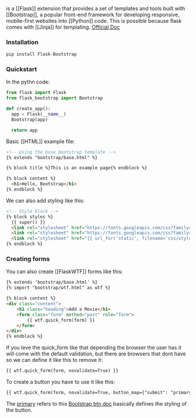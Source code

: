 is a [[Flask]] extension that provides a set of templates and tools built with [[Bootstrap]], a popular front-end framework for developing responsive, mobile-first websites into [[Python]] code. 
This is possible because flask comes with [[Jinja]] for templating.
[Official Doc](https://pythonhosted.org/Flask-Bootstrap/)

### Installation

```bash
pip install Flask-Bootstrap
```

### Quickstart

In the pythn code:
```python
from flask import Flask
from flask_bootstrap import Bootstrap

def create_app():
  app = Flask(__name__)
  Bootstrap(app)

  return app
```

Basic [[HTML]] example file:
```html
<!-- Using the base bootstrap template -->
{% extends "bootstrap/base.html" %}

{% block title %}This is an example page{% endblock %}

{% block content %}
  <h1>Hello, Bootstrap</h1>
{% endblock %}
```

We can also add styling like this:
```html
<!-- Style block -->
{% block styles %}  
  {{ super() }}  
  <link rel="stylesheet" href="https://fonts.googleapis.com/css?family=Nunito+Sans:300,400,700">  
  <link rel="stylesheet" href="https://fonts.googleapis.com/css?family=Poppins:300,400,700">  
  <link rel="stylesheet" href="{{ url_for('static', filename='css/styles.css') }}">  
{% endblock %}
```

### Creating forms

You can also create [[FlaskWTF]] forms like this:

```html
{% extends 'bootstrap/base.html' %}  
{% import "bootstrap/wtf.html" as wtf %}

{% block content %}  
<div class="content">  
    <h1 class="heading">Add a Movie</h1>  
    <form class="form" method="post" role="form">  
        {{ wtf.quick_form(form) }}  
    </form>  
</div>  
{% endblock %}
```

If you leve the quick_form like that depending the browser the user has it will come with the default validation, but there are browsers that dont have so we can define it like this to remove it:
```html
{{ wtf.quick_form(form, novalidate=True) }}
```

To create a button you have to use it like this:
```html
{{ wtf.quick_form(form, novalidate=True, button_map={"submit": "primary"}) }}
```

The <u>primary</u> refers to this [Bootstrap btn doc](https://getbootstrap.com/docs/4.0/components/buttons/) basically defines the styling of the button.